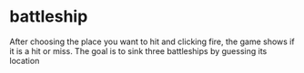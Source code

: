 # battleship
After choosing the place you want to hit and clicking fire, the game shows if it is a hit or miss. The goal is to sink three battleships by guessing its location
